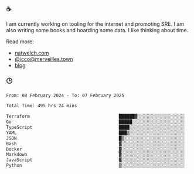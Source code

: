 ### ☕

I am currently working on tooling for the internet and promoting SRE. I am also writing some books and hoarding some data. I like thinking about time. 

Read more:

 - [natwelch.com](https://natwelch.com)
 - [@icco@merveilles.town](https://merveilles.town/@icco)
 - [blog](https://writing.natwelch.com)

### 🕒

<!--START_SECTION:waka-->

```txt
From: 08 February 2024 - To: 07 February 2025

Total Time: 495 hrs 24 mins

Terraform                                  ██████▓░░░░░░░░░░░░░░░░░░   26.18 %
Go                                         █████░░░░░░░░░░░░░░░░░░░░   20.60 %
TypeScript                                 ████░░░░░░░░░░░░░░░░░░░░░   15.36 %
YAML                                       ███▒░░░░░░░░░░░░░░░░░░░░░   13.38 %
JSON                                       █▒░░░░░░░░░░░░░░░░░░░░░░░   04.73 %
Bash                                       ▓░░░░░░░░░░░░░░░░░░░░░░░░   02.85 %
Docker                                     ▓░░░░░░░░░░░░░░░░░░░░░░░░   02.79 %
Markdown                                   ▓░░░░░░░░░░░░░░░░░░░░░░░░   02.22 %
JavaScript                                 ▓░░░░░░░░░░░░░░░░░░░░░░░░   02.08 %
Python                                     ▒░░░░░░░░░░░░░░░░░░░░░░░░   01.51 %
```

<!--END_SECTION:waka-->
